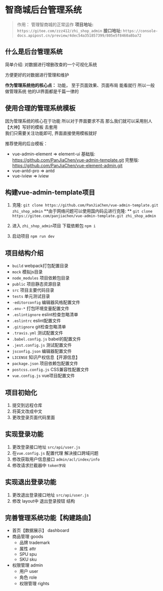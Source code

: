 # 智商城后台管理系统
> 作用：  管理智商城的正常运作
**项目地址:** `https://gitee.com/zzz412/zhi_shop_admin`
**接口地址:** `https://console-docs.apipost.cn/preview/4dec54a351857399/805e5f8460a8ba72`

## 什么是后台管理系统
简单介绍: 对数据进行增删改查的一个可视化系统

方便更好的对数据进行管理和维护

**作为管理系统他的核心点：**
功能， 至于页面效果、页面布局 能看就行
所以一般做管理系统 他的UI界面都是千篇一律的

## 使用合理的管理系统模板
因为管理系统的核心在于功能 所以对于界面要求不高
那么我们就可以采用别人【大神】写好的模板 去套用  
我们只需要关注功能即可, 界面直接使用模板就好

推荐使用的后台模板：
+ vue-admin-element    =>    element-ui
    基础版:  https://github.com/PanJiaChen/vue-admin-template.git
    完整版:  https://github.com/PanJiaChen/vue-element-admin.git
+ vue-antd-pro         =>    antd
+ vue-iview            =>    iview

## 构建vue-admin-template项目
1. 克隆: `git clone https://github.com/PanJiaChen/vue-admin-template.git zhi_shop_admin`
    **由于网络问题可以使用国内码云进行克隆: **
      `git clone https://gitee.com/panjiachen/vue-admin-template.git zhi_shop_admin`

2. 进入 `zhi_shop_admin`项目   下载依赖包 `npm i `

3. 启动项目  `npm run dev`


## 项目结构介绍
+ `build` webpack打包配置目录
+ `mock`  模拟js目录
+ `node_modules` 项目依赖包目录
+ `public`  项目静态资源目录
+ `src`     项目主要代码目录
+ `tests`   单元测试目录
+ `·editorconfig`  编辑器风格配置文件
+ `.env-*`         打包环境变量配置文件
+ `.eslintignore`  eslint检查忽略清单
+ `.eslintrc`      eslint配置文件
+ `.gitignore`       git检查忽略清单
+ `.travis.yml`      测试配置文件
+ `.babel.config.js` babel的配置文件
+ `.jest.config.js`  测试配置文件
+ `jsconfig.json`    编辑器配置文件
+ `LICENSE`          知识产权信息【开源信息】
+ `package.json`     项目依赖包配置文件
+ `postcss.config.js` CSS兼容性配置文件
+ `vue.config.js`     vue项目配置文件

## 项目初始化
1. 提交到远程仓库
2. 将英文改成中文
3. 更改登录页面代码里面

## 实现登录功能
1. 更改登录接口地址 `src/api/user.js`
2. 在`vue.config.js` 配置代理 解决接口跨域问题
3. 修改获取用户信息接口  `admin/acl/index/info`
4. 修改请求拦截器中 `token字段`

## 实现退出登录功能
1. 更改退出登录接口地址 `src/api/user.js`
2. 修改 layout中 退出登录按钮 结构

## 完善管理系统功能【构建路由】
+ 首页【数据展示】  dashboard
+ 商品管理         goods
  + 品牌             trademark
  + 属性             attr
  + SPU              spu 
  + SKU              sku
+ 权限管理        admin
  + 用户            user
  + 角色            role
  + 权限管理        rights